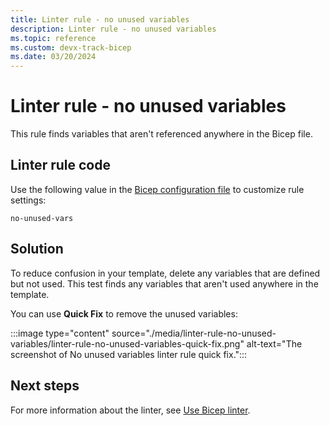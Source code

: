 ```yaml
---
title: Linter rule - no unused variables
description: Linter rule - no unused variables
ms.topic: reference
ms.custom: devx-track-bicep
ms.date: 03/20/2024
---
```


# Linter rule - no unused variables

This rule finds variables that aren't referenced anywhere in the Bicep file.

## Linter rule code

Use the following value in the [Bicep configuration file](bicep-config-linter.md) to customize rule settings:

`no-unused-vars`

## Solution

To reduce confusion in your template, delete any variables that are defined but not used. This test finds any variables that aren't used anywhere in the template.

You can use **Quick Fix** to remove the unused variables:

:::image type="content" source="./media/linter-rule-no-unused-variables/linter-rule-no-unused-variables-quick-fix.png" alt-text="The screenshot of No unused variables linter rule quick fix.":::

## Next steps

For more information about the linter, see [Use Bicep linter](./linter.md).
